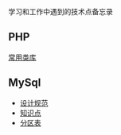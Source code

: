 学习和工作中遇到的技术点备忘录

## PHP
[常用类库](https://github.com/Requesponse/technology-notes/blob/master/%E5%B8%B8%E7%94%A8%E7%B1%BB%E5%BA%93.md)



## MySql
- [设计规范](https://github.com/Requesponse/technology-notes/blob/master/SQL/MySql%20%E8%AE%BE%E8%AE%A1%E8%A7%84%E8%8C%83.md)
- [知识点](https://github.com/Requesponse/technical-notes/blob/master/SQL/MySql%20%E7%9F%A5%E8%AF%86%E7%82%B9.md)
- [分区表](https://github.com/Requesponse/technical-notes/blob/master/SQL/MySql%20%E5%88%86%E5%8C%BA%E8%A1%A8.md)
